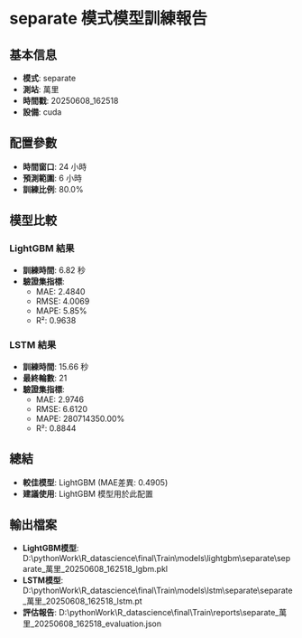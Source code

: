 
# separate 模式模型訓練報告

## 基本信息
- **模式**: separate
- **測站**: 萬里
- **時間戳**: 20250608_162518
- **設備**: cuda

## 配置參數
- **時間窗口**: 24 小時
- **預測範圍**: 6 小時
- **訓練比例**: 80.0%

## 模型比較

### LightGBM 結果

- **訓練時間**: 6.82 秒
- **驗證集指標**:
  - MAE: 2.4840
  - RMSE: 4.0069
  - MAPE: 5.85%
  - R²: 0.9638

### LSTM 結果

- **訓練時間**: 15.66 秒
- **最終輪數**: 21
- **驗證集指標**:
  - MAE: 2.9746
  - RMSE: 6.6120
  - MAPE: 280714350.00%
  - R²: 0.8844

## 總結

- **較佳模型**: LightGBM (MAE差異: 0.4905)
- **建議使用**: LightGBM 模型用於此配置


## 輸出檔案
- **LightGBM模型**: D:\pythonWork\R_datascience\final\Train\models\lightgbm\separate\separate_萬里_20250608_162518_lgbm.pkl
- **LSTM模型**: D:\pythonWork\R_datascience\final\Train\models\lstm\separate\separate_萬里_20250608_162518_lstm.pt
- **評估報告**: D:\pythonWork\R_datascience\final\Train\reports\separate_萬里_20250608_162518_evaluation.json
